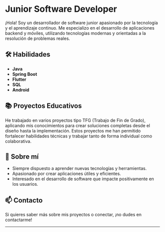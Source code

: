 # Junior Software Developer

¡Hola! Soy un desarrollador de software junior apasionado por la tecnología y el aprendizaje continuo. Me especializo en el desarrollo de aplicaciones backend y móviles, utilizando tecnologías modernas y orientadas a la resolución de problemas reales.

## 🛠️ Habilidades

- **Java**  
- **Spring Boot**
- **Flutter**
- **SQL**
- **Android**

## 📚 Proyectos Educativos

He trabajado en varios proyectos tipo TFG (Trabajo de Fin de Grado), aplicando mis conocimientos para crear soluciones completas desde el diseño hasta la implementación. Estos proyectos me han permitido fortalecer habilidades técnicas y trabajar tanto de forma individual como colaborativa.

## 🚀 Sobre mí

- Siempre dispuesto a aprender nuevas tecnologías y herramientas.
- Apasionado por crear aplicaciones útiles y eficientes.
- Interesado en el desarrollo de software que impacte positivamente en los usuarios.

## 📫 Contacto

Si quieres saber más sobre mis proyectos o conectar, ¡no dudes en contactarme!

---
